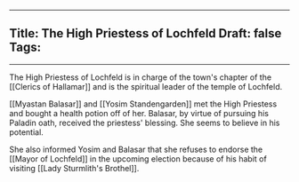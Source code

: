 
---
Title: The High Priestess of Lochfeld
Draft: false
Tags:
  - 
---

The High Priestess of Lochfeld is in charge of the town's chapter of the [[Clerics of Hallamar]] and is the spiritual leader of the temple of Lochfeld. 

[[Myastan Balasar]] and [[Yosim Standengarden]] met the High Priestess and bought a health potion off of her. Balasar, by virtue of pursuing his Paladin oath, received the priestess' blessing. She seems to believe in his potential. 

She also informed Yosim and Balasar that she refuses to endorse the [[Mayor of Lochfeld]] in the upcoming election because of his habit of visiting [[Lady Sturmlith's Brothel]].